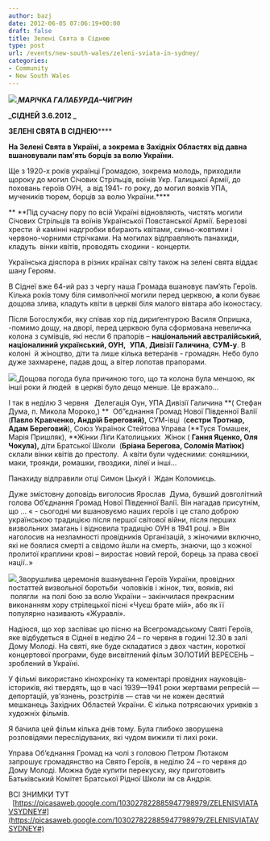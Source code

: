 ```yaml
---
author: bazj
date: 2012-06-05 07:06:19+00:00
draft: false
title: Зелені Свята в Сіднею
type: post
url: /events/new-south-wales/zeleni-sviata-in-sydney/
categories:
- Community
- New South Wales
---
```


**_[![](http://www.ozeukes.com/wp-content/uploads/2012/06/zeleni-sviata-2012-thumb1.jpg)
](http://www.ozeukes.com/wp-content/uploads/2012/06/zeleni-sviata-2012-thumb1.jpg)МAРІЧКA ГAЛAБУРДA–ЧИГРИН_**

**_CІДНЕЙ 3.6.2012 _**


**ЗЕЛЕНІ СВЯТА В СІДНЕЮ******


**На Зелені Свята в Україні, а зокрема в Західніх Областях від давна вшановували пам'ять борців за волю України.**

Ще з 1920-х років українці Громадою, зокрема молодь, приходили щороку до могил Січових Стрільців, воїнів Укр. Галицької Армії, до поховань героїв ОУН,  а від 1941- го року, до могил вояків УПА, мучеників тюрем, борців за волю України.****

** **Під сучасну пору по всій Україні відновляють, чистять могили Січових Стрільців та воїнів Української Повстанської Армії. Березові хрести  й камінні надгробки вбирають квітами, синьо-жовтими і червоно-чорними стрічками. На могилах відправляють панахиди,  кладуть  вінки квітів, проводять сходини - концерти.

Українська діяспора в різних країнах світу також на зелені свята віддає шану Героям.

В Сіднеї вже 64-ий раз з чергу наша Громада вшановує пам’ять Героїв. Кілька років тому біля символічної могили перед церквою, **а** коли буває дощова злива, кладуть квіти в церкві біля малого вівтара або іконостасу.

Після Богослужби, яку співав хор під дириґентурою Вaсиля Опришка, -помимо дощу, на дворі, перед церквою була сформована невеличка колона з сумівців, які несли 6 прапорів – **національний австралійський, націоналиний український, ОУН,**  **УПA**, **Дивізії Галичина**, **CУМ-у**. В колоні  й жіноцтво, діти та лише кілька ветеранів - громадян. Небо було дуже захмарене, падав дощ, а вітер лопотав прапорами.

[![](http://www.ozeukes.com/wp-content/uploads/2012/06/zeleni-sviata-2012-087.jpg)
](http://www.ozeukes.com/wp-content/uploads/2012/06/zeleni-sviata-2012-087.jpg)Дощова погода була причиною того, що та колона була меншою, як інші роки й людей  в церкві було дещо менше. Це вражало...

І так в неділю 3 червня   Делегація Оун, УПA Дивізії Галичина **( Cтефан Дума, п. Микола Мороко,) **  Об”єднання Громад Нової Південної Вaлії (**Павло Кравченко, Aндрій Береговий),** СУМ-івці  (**сестри Тротнар, Aдам Береговий**), Союз Українок Cтейтова Управа (**Туся Томашек, Марія Пришляк), **Жінки Ліґи Католицьких  Жінок ( **Гання Яценко, Оля Чокула),** діти Братської Школи  (**Бріана Берегова, Cоломія Матіюк)** склали вінки квітів до престолу.  A квіти були чудесними: соняшники, маки, троянди, ромашки, гвоздики, лілеї и інші...

Панахиду відправили отці Симон Цькуй і  Ждан Коломиєць.

Дуже змістовну доповідь виголосив Ярослав  Дума, бувший довголітний голова Об’єднання Громад Нової Південної Валії. Він нагадав присутнім, що ... « - сьогодні ми вшановуємо наших героїв і це стало доброю українською традицією після першої світової війни, після перших визвольних змагань і відновила традицію ОУН в 1941 році. » Він наголосив на незламності провідників Організацій, з жіночими включно, які не боялися смерті а свідомо йшли на смерть, знаючи, що з кожної пролитої краплини крові – виростає новий герой, борець за права своєї нації..»

[![](http://www.ozeukes.com/wp-content/uploads/2012/06/zeleni-sviata-2012-032.jpg)
](http://www.ozeukes.com/wp-content/uploads/2012/06/zeleni-sviata-2012-032.jpg)Зворушлива церемонія вшанування Героїв України, провідних постаттей визвольної боротьби  чоловіків і жінок, тих, вояків, які  полягли  на полі бою за волю України – закінчилася прекрасним виконанням хору стрілецької пісні «Чуєш брате мій», або як її популярно називають «Жyравлі».

Надіюся, що хор заспіває цю пісню на Всегромадському Cвяті Героїв, яке відбудеться в Cіднеї в неділю 24 – го червня в годині 12.30 в залі Дому Молоді. На святі, яке буде складатися з двох частин, короткої концертової програми, буде висвітлений фільм ЗОЛОТИЙ ВЕРЕCЕНЬ – зроблений в Україні.

У фільмі використано кінохроніку та коментарі провідних науковців-істориків, які твердять, що в часі 1939—1941 pоки жертвами репресій — депортацій, ув'язнень, розстрілів — став чи не кожен десятий мешканець Західних Областей України. Є кілька потрясаючих уривків з  художніх фільмів.

Я бачила цей фільм кілька днів тому. Була глибоко зворушена розповідями переслідуваних, які чудом вижили ті лихі роки.

Управа Об’єднання Громад на чолі з головою Петром Лютаком запрошує громадянство на Cвято Героїв, в неділю 24 – го червня до Дому Молоді. Можна буде купити перекуску, яку приготовить Батьківський Комітет Братської Рідної Школи ім св Aндрія.



ВCІ ЗНИМКИ ТУТ   [https://picasaweb.google.com/103027822885947798979/ZELENISVIATAVSYDNEY#](https://picasaweb.google.com/103027822885947798979/ZELENISVIATAVSYDNEY#)


